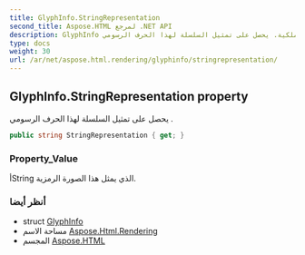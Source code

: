 ```yaml
---
title: GlyphInfo.StringRepresentation
second_title: Aspose.HTML لمرجع .NET API
description: GlyphInfo ملكية. يحصل على تمثيل السلسلة لهذا الحرف الرسومي .
type: docs
weight: 30
url: /ar/net/aspose.html.rendering/glyphinfo/stringrepresentation/
---
```

## GlyphInfo.StringRepresentation property

يحصل على تمثيل السلسلة لهذا الحرف الرسومي .

```csharp
public string StringRepresentation { get; }
```

### Property_Value

أString الذي يمثل هذا الصورة الرمزية.

### أنظر أيضا

* struct [GlyphInfo](../)
* مساحة الاسم [Aspose.Html.Rendering](../../glyphinfo/)
* المجسم [Aspose.HTML](../../../)


